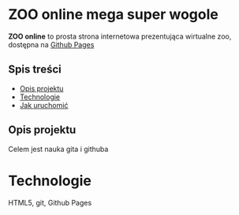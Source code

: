 # ZOO online mega super wogole
**ZOO online** to prosta strona internetowa prezentująca wirtualne zoo, dostępna na [Github Pages](https://bula14.github.io/NWWO_INLS3_SI_KB/)

## Spis treści
  - [Opis projektu](#opis-projektu)
  - [Technologie](#technologie)
  - [Jak uruchomić](#jak-uruchomic)

## Opis projektu
Celem jest nauka gita i githuba

# Technologie
HTML5, git, Github Pages
